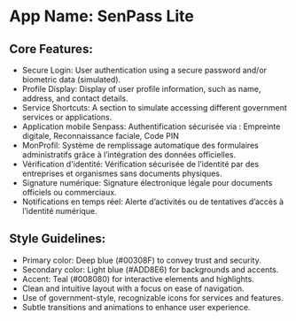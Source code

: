 # **App Name**: SenPass Lite

## Core Features:

- Secure Login: User authentication using a secure password and/or biometric data (simulated).
- Profile Display: Display of user profile information, such as name, address, and contact details.
- Service Shortcuts: A section to simulate accessing different government services or applications.
- Application mobile Senpass: Authentification sécurisée via : Empreinte digitale, Reconnaissance faciale, Code PIN
- MonProfil: Système de remplissage automatique des formulaires administratifs grâce à l’intégration des données officielles.
- Vérification d'identité: Vérification sécurisée de l’identité par des entreprises et organismes sans documents physiques.
- Signature numérique: Signature électronique légale pour documents officiels ou commerciaux.
- Notifications en temps réel: Alerte d’activités ou de tentatives d’accès à l’identité numérique.

## Style Guidelines:

- Primary color: Deep blue (#00308F) to convey trust and security.
- Secondary color: Light blue (#ADD8E6) for backgrounds and accents.
- Accent: Teal (#008080) for interactive elements and highlights.
- Clean and intuitive layout with a focus on ease of navigation.
- Use of government-style, recognizable icons for services and features.
- Subtle transitions and animations to enhance user experience.